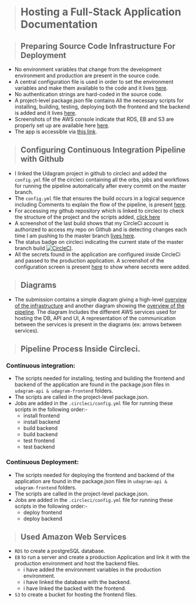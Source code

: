 > # Hosting a Full-Stack Application Documentation

> ## Preparing Source Code Infrastructure For Deployment

- No environment variables that change from the development environment and production are present in the source code.
- A central configuration file is used in order to set the environment variables and make them available to the code and it lives [here](../udagram-api/src/config/config.ts).
- No authentication strings are hard-coded in the source code.
- A project-level package.json file contains All the necessary scripts for installing, building, testing, deploying both the frontend and the backend is added and it lives [here](../package.json).
- Screenshots of the AWS console indicate that RDS, EB and S3 are properly set up are available here [here](./Infrastructure%20Description/).
- The app is accessible via [this link](http://udagram-ui.s3-website-us-east-1.amazonaws.com).


> ## Configuring Continuous Integration Pipeline with Github
- I linked the Udagram project in github to circleci and added the `config.yml` file of the circleci containing all the orbs, jobs and workflows for running the pipeline automatically after every commit on the master branch.
- The `config.yml` file that ensures the build occurs in a logical sequence including Comments to explain the flow of the pipeline, is present [here](./Pipeline%20Process/config.yml).
- For accessing my github repository which is linked to circleci to check the structure of the project and the scripts added, [click here](https://github.com/khalidMesbah/udagram)
- A screenshot of the last build shows that my CircleCi account is authorized to access my repo on Github and is detecting changes each time I am pushing to the master branch [lives here](./Pipeline%20Process/circleci/build-27-khalidMesbah-udagram.png).
- The status badge on circleci indicating the current state of the master branch build  [![CircleCI](https://circleci.com/gh/circleci/circleci-docs.svg?style=svg)](https://app.circleci.com/pipelines/github/khalidMesbah/udagram/45).
- All the secrets found in the application are configured inside CircleCi and passed to the production application. A screenshot of the configuration screen is present [here](./Pipeline%20Process/circleci/Environment-Variables-udagram.png) to show where secrets were added.

> ## Diagrams
- The submission contains a simple diagram giving a high-level [overview of the infrastructure](./Infrastructure%20Description/Udagram's%20Architecture%20diagram.png) and another diagram showing the [overview of the pipeline](./Pipeline%20Process/circleci%20pipeline%20daigram.png). The diagram Includes the different AWS services used for hosting the DB, API and
UI, A representation of the communication between the services is present in the diagrams (ex: arrows between services).

> ## Pipeline Process Inside Circleci.
### Continuous integration:
- The scripts needed for installing, testing and building the frontend and backend of the application are found in the package.json files in `udagram-api & udagram-frontend` folders.
- The scripts are called in the project-level package.json.
- Jobs are added in the `.circleci/config.yml` file for running these scripts in the following order:-
  - install frontend
  - install backend
  - build backend
  - build backend
  - test frontend
  - test backend

### Continuous Deployment:
- The scripts needed for deploying the frontend and backend of the application are found in the package.json files in `udagram-api & udagram-frontend` folders.
- The scripts are called in the project-level package.json.
- Jobs are added in the `.circleci/config.yml` file for running these scripts in the following order:-
  - deploy frontend
  - deploy backend

> ## Used Amazon Web Services
- `RDS` to create a postgreSQL database.
- `EB` to run a server and create a production Application and link it with the production environment and host the backend files.
  - i have added the environment variables in the production environment.
  - i have linked the database with the backend.
  - i have linked the backed with the frontend.
- `S3` to create a bucket for hosting the frontend files.
